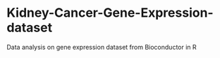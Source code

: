 # Kidney-Cancer-Gene-Expression-dataset
Data analysis on gene expression dataset from Bioconductor in R 
